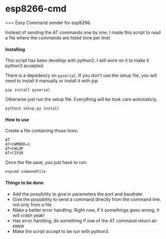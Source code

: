 # esp8266-cmd
===
Easy Command sender for esp8266.

Instead of sending the AT commands one by one, I made this script to read a file where the commands are listed (one per line)

#### Installing

This script has been devellop with python2. I will work on it to make it python3 accepted.

There is a depedency on ```pyserial```. If you don't use the setup file, you will need to install it manually or install it with pip

	pip install pyserial

Otherwise just run the setup file. Everything will be took care automaticly.

	python2 setup.py install

#### How to use

Create a file containing those lines:
	
	AT
	AT+CWMODE=1
	AT+CWLAP
	AT+CIFSR

Once the file save, you just have to run:
	
	espcmd commandfile

#### Things to be done

- Add the possibility to give in parameters the port and baudrate
- Give the possibility to send a command directly from the command line, not only from a file
- Make a better error handling. Right now, if it somethings goes wrong, it will crash yeak!
- Has error handling, do something if one of the AT command return an ```ERROR```
- Make the script accept to be run with python3. 